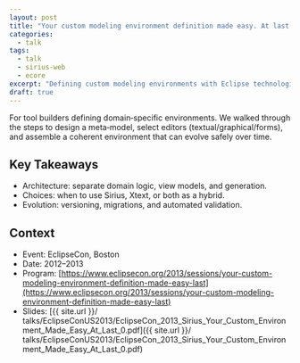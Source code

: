 ```yaml
---
layout: post
title: "Your custom modeling environment definition made easy. At last! (EclipseCon 2013, Boston)"
categories:
  - talk
tags:
  - talk
  - sirius-web
  - ecore
excerpt: "Defining custom modeling environments with Eclipse technologies—patterns to keep them robust and evolvable."
draft: true
---
```


For tool builders defining domain‑specific environments. We walked through the steps to design a meta‑model, select editors (textual/graphical/forms), and assemble a coherent environment that can evolve safely over time.

## Key Takeaways
- Architecture: separate domain logic, view models, and generation.
- Choices: when to use Sirius, Xtext, or both as a hybrid.
- Evolution: versioning, migrations, and automated validation.

## Context
- Event: EclipseCon, Boston
- Date: 2012–2013
- Program: [https://www.eclipsecon.org/2013/sessions/your-custom-modeling-environment-definition-made-easy-last](https://www.eclipsecon.org/2013/sessions/your-custom-modeling-environment-definition-made-easy-last)
- Slides: [{{ site.url }}/ talks/EclipseConUS2013/EclipseCon_2013_Sirius_Your_Custom_Environment_Made_Easy_At_Last_0.pdf]({{ site.url }}/ talks/EclipseConUS2013/EclipseCon_2013_Sirius_Your_Custom_Environment_Made_Easy_At_Last_0.pdf)
